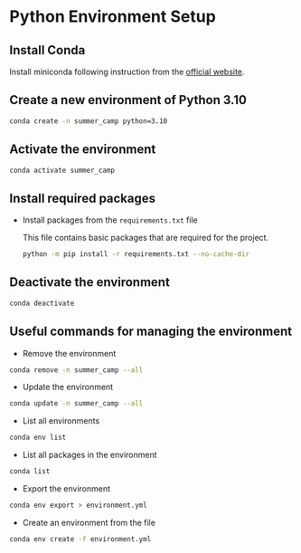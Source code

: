 # Python Environment Setup

## Install Conda

Install miniconda following instruction from the [official website](https://docs.conda.io/en/latest/miniconda.html).

## Create a new environment of Python 3.10

```bash
conda create -n summer_camp python=3.10
```

## Activate the environment

```bash
conda activate summer_camp
```

## Install required packages

- Install packages from the `requirements.txt` file

  This file contains basic packages that are required for the project.

  ```bash
  python -m pip install -r requirements.txt --no-cache-dir
  ```

## Deactivate the environment

```bash
conda deactivate
```

## Useful commands for managing the environment

- Remove the environment

```bash
conda remove -n summer_camp --all
```

- Update the environment

```bash
conda update -n summer_camp --all
```

- List all environments

```bash
conda env list
```

- List all packages in the environment

```bash
conda list
```

- Export the environment

```bash
conda env export > environment.yml
```

- Create an environment from the file

```bash
conda env create -f environment.yml
```
